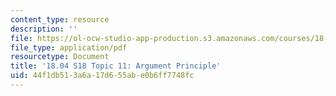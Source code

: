 ```yaml
---
content_type: resource
description: ''
file: https://ol-ocw-studio-app-production.s3.amazonaws.com/courses/18-04-complex-variables-with-applications-spring-2018/44f1db513a6a17d655abe0b6ff7748fc_MIT18_04S18_topic11.pdf
file_type: application/pdf
resourcetype: Document
title: '18.04 S18 Topic 11: Argument Principle'
uid: 44f1db51-3a6a-17d6-55ab-e0b6ff7748fc
---
```

